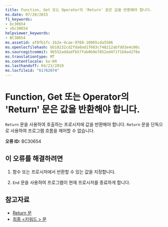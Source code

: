 ```yaml
---
title: Function, Get 또는 Operator의 'Return' 문은 값을 반환해야 합니다.
ms.date: 07/20/2015
f1_keywords:
- bc30654
- vbc30654
helpviewer_keywords:
- BC30654
ms.assetid: af0fb1fc-1b2e-4cae-9768-10965cda5506
ms.openlocfilehash: bb18232cd2fda0ad1f683cf48212abfdd3e4c06c
ms.sourcegitcommit: 9b552addadfb57fab0b9e7852ed4f1f1b8a42f8e
ms.translationtype: MT
ms.contentlocale: ko-KR
ms.lasthandoff: 04/23/2019
ms.locfileid: "61762074"
---
```

# <a name="return-statement-in-a-function-get-or-operator-must-return-a-value"></a>Function, Get 또는 Operator의 'Return' 문은 값을 반환해야 합니다.
`Return` 문을 사용하여 호출하는 프로시저에 값을 반환해야 합니다. `Return` 문을 단독으로 사용하여 프로그램 흐름을 제어할 수 없습니다.  
  
 **오류 ID:** BC30654  
  
## <a name="to-correct-this-error"></a>이 오류를 해결하려면  
  
1. 함수 또는 프로시저에서 반환할 수 있는 값을 지정합니다.  
  
2. `End` 문을 사용하여 프로그램이 현재 프로시저를 종료하게 합니다.  
  
## <a name="see-also"></a>참고자료

- [Return 문](../../visual-basic/language-reference/statements/return-statement.md)
- [최종 \<키워드 > 문](../../visual-basic/language-reference/statements/end-keyword-statement.md)
